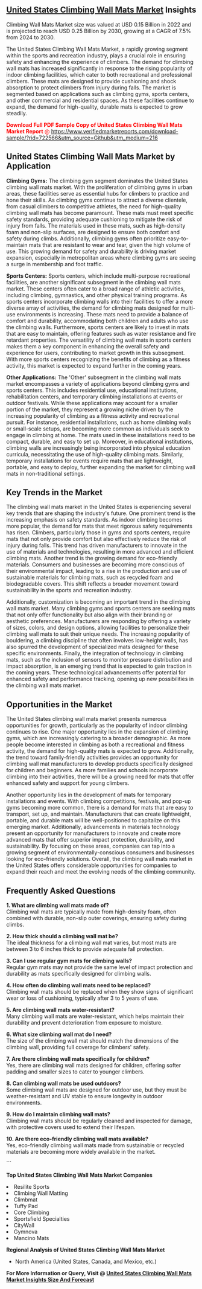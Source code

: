 <h2><a href="https://www.verifiedmarketreports.com/download-sample/?rid=722566&amp;utm_source=Github&amp;utm_medium=216" target="_blank">United States Climbing Wall Mats Market</a> Insights</h2><p>Climbing Wall Mats Market size was valued at USD 0.15 Billion in 2022 and is projected to reach USD 0.25 Billion by 2030, growing at a CAGR of 7.5% from 2024 to 2030.</p><p><p>The United States Climbing Wall Mats Market, a rapidly growing segment within the sports and recreation industry, plays a crucial role in ensuring safety and enhancing the experience of climbers. The demand for climbing wall mats has increased significantly in response to the rising popularity of indoor climbing facilities, which cater to both recreational and professional climbers. These mats are designed to provide cushioning and shock absorption to protect climbers from injury during falls. The market is segmented based on applications such as climbing gyms, sports centers, and other commercial and residential spaces. As these facilities continue to expand, the demand for high-quality, durable mats is expected to grow steadily. <br> <p><span class=""><span style="color: #ff0000;"><strong>Download Full PDF Sample Copy of United States Climbing Wall Mats Market Report</strong> @ </span><a href="https://www.verifiedmarketreports.com/download-sample/?rid=722566&amp;utm_source=Github&amp;utm_medium=216" target="_blank">https://www.verifiedmarketreports.com/download-sample/?rid=722566&amp;utm_source=Github&amp;utm_medium=216</a></span></p></p><h2>United States Climbing Wall Mats Market by Application</h2><p><strong>Climbing Gyms:</strong> The climbing gym segment dominates the United States climbing wall mats market. With the proliferation of climbing gyms in urban areas, these facilities serve as essential hubs for climbers to practice and hone their skills. As climbing gyms continue to attract a diverse clientele, from casual climbers to competitive athletes, the need for high-quality climbing wall mats has become paramount. These mats must meet specific safety standards, providing adequate cushioning to mitigate the risk of injury from falls. The materials used in these mats, such as high-density foam and non-slip surfaces, are designed to ensure both comfort and safety during climbs. Additionally, climbing gyms often prioritize easy-to-maintain mats that are resistant to wear and tear, given the high volume of use. This growing demand for safety and durability is driving market expansion, especially in metropolitan areas where climbing gyms are seeing a surge in membership and foot traffic.</p><p><strong>Sports Centers:</strong> Sports centers, which include multi-purpose recreational facilities, are another significant subsegment in the climbing wall mats market. These centers often cater to a broad range of athletic activities, including climbing, gymnastics, and other physical training programs. As sports centers incorporate climbing walls into their facilities to offer a more diverse array of activities, the demand for climbing mats designed for multi-use environments is increasing. These mats need to provide a balance of comfort and durability, accommodating both children and adults who use the climbing walls. Furthermore, sports centers are likely to invest in mats that are easy to maintain, offering features such as water resistance and fire retardant properties. The versatility of climbing wall mats in sports centers makes them a key component in enhancing the overall safety and experience for users, contributing to market growth in this subsegment. With more sports centers recognizing the benefits of climbing as a fitness activity, this market is expected to expand further in the coming years.</p><p><strong>Other Applications:</strong> The 'Other' subsegment in the climbing wall mats market encompasses a variety of applications beyond climbing gyms and sports centers. This includes residential use, educational institutions, rehabilitation centers, and temporary climbing installations at events or outdoor festivals. While these applications may account for a smaller portion of the market, they represent a growing niche driven by the increasing popularity of climbing as a fitness activity and recreational pursuit. For instance, residential installations, such as home climbing walls or small-scale setups, are becoming more common as individuals seek to engage in climbing at home. The mats used in these installations need to be compact, durable, and easy to set up. Moreover, in educational institutions, climbing walls are increasingly being incorporated into physical education curricula, necessitating the use of high-quality climbing mats. Similarly, temporary installations for events require mats that are lightweight, portable, and easy to deploy, further expanding the market for climbing wall mats in non-traditional settings.</p><h2>Key Trends in the Market</h2><p>The climbing wall mats market in the United States is experiencing several key trends that are shaping the industry's future. One prominent trend is the increasing emphasis on safety standards. As indoor climbing becomes more popular, the demand for mats that meet rigorous safety requirements has risen. Climbers, particularly those in gyms and sports centers, require mats that not only provide comfort but also effectively reduce the risk of injury during falls. This trend has driven manufacturers to innovate in the use of materials and technologies, resulting in more advanced and efficient climbing mats. Another trend is the growing demand for eco-friendly materials. Consumers and businesses are becoming more conscious of their environmental impact, leading to a rise in the production and use of sustainable materials for climbing mats, such as recycled foam and biodegradable covers. This shift reflects a broader movement toward sustainability in the sports and recreation industry.</p><p>Additionally, customization is becoming an important trend in the climbing wall mats market. Many climbing gyms and sports centers are seeking mats that not only offer functionality but also align with their branding or aesthetic preferences. Manufacturers are responding by offering a variety of sizes, colors, and design options, allowing facilities to personalize their climbing wall mats to suit their unique needs. The increasing popularity of bouldering, a climbing discipline that often involves low-height walls, has also spurred the development of specialized mats designed for these specific environments. Finally, the integration of technology in climbing mats, such as the inclusion of sensors to monitor pressure distribution and impact absorption, is an emerging trend that is expected to gain traction in the coming years. These technological advancements offer potential for enhanced safety and performance tracking, opening up new possibilities in the climbing wall mats market.</p><h2>Opportunities in the Market</h2><p>The United States climbing wall mats market presents numerous opportunities for growth, particularly as the popularity of indoor climbing continues to rise. One major opportunity lies in the expansion of climbing gyms, which are increasingly catering to a broader demographic. As more people become interested in climbing as both a recreational and fitness activity, the demand for high-quality mats is expected to grow. Additionally, the trend toward family-friendly activities provides an opportunity for climbing wall mat manufacturers to develop products specifically designed for children and beginners. As more families and schools incorporate climbing into their activities, there will be a growing need for mats that offer enhanced safety and support for young climbers.</p><p>Another opportunity lies in the development of mats for temporary installations and events. With climbing competitions, festivals, and pop-up gyms becoming more common, there is a demand for mats that are easy to transport, set up, and maintain. Manufacturers that can create lightweight, portable, and durable mats will be well-positioned to capitalize on this emerging market. Additionally, advancements in materials technology present an opportunity for manufacturers to innovate and create more advanced mats that offer superior impact protection, durability, and sustainability. By focusing on these areas, companies can tap into a growing segment of environmentally-conscious consumers and businesses looking for eco-friendly solutions. Overall, the climbing wall mats market in the United States offers considerable opportunities for companies to expand their reach and meet the evolving needs of the climbing community.</p><h2>Frequently Asked Questions</h2><p><strong>1. What are climbing wall mats made of?</strong> <br> Climbing wall mats are typically made from high-density foam, often combined with durable, non-slip outer coverings, ensuring safety during climbs.</p><p><strong>2. How thick should a climbing wall mat be?</strong> <br> The ideal thickness for a climbing wall mat varies, but most mats are between 3 to 6 inches thick to provide adequate fall protection.</p><p><strong>3. Can I use regular gym mats for climbing walls?</strong> <br> Regular gym mats may not provide the same level of impact protection and durability as mats specifically designed for climbing walls.</p><p><strong>4. How often do climbing wall mats need to be replaced?</strong> <br> Climbing wall mats should be replaced when they show signs of significant wear or loss of cushioning, typically after 3 to 5 years of use.</p><p><strong>5. Are climbing wall mats water-resistant?</strong> <br> Many climbing wall mats are water-resistant, which helps maintain their durability and prevent deterioration from exposure to moisture.</p><p><strong>6. What size climbing wall mat do I need?</strong> <br> The size of the climbing wall mat should match the dimensions of the climbing wall, providing full coverage for climbers' safety.</p><p><strong>7. Are there climbing wall mats specifically for children?</strong> <br> Yes, there are climbing wall mats designed for children, offering softer padding and smaller sizes to cater to younger climbers.</p><p><strong>8. Can climbing wall mats be used outdoors?</strong> <br> Some climbing wall mats are designed for outdoor use, but they must be weather-resistant and UV stable to ensure longevity in outdoor environments.</p><p><strong>9. How do I maintain climbing wall mats?</strong> <br> Climbing wall mats should be regularly cleaned and inspected for damage, with protective covers used to extend their lifespan.</p><p><strong>10. Are there eco-friendly climbing wall mats available?</strong> <br> Yes, eco-friendly climbing wall mats made from sustainable or recycled materials are becoming more widely available in the market.</p>```</p><p><strong>Top United States Climbing Wall Mats Market Companies</strong></p><div data-test-id=""><p><li>Resilite Sports</li><li> Climbing Wall Matting</li><li> Climbmat</li><li> Tuffy Pad</li><li> Core Climbing</li><li> Sportsfield Specialties</li><li> CityWall</li><li> Gymnova</li><li> Mancino Mats</li></p><div><strong>Regional Analysis of&nbsp;United States Climbing Wall Mats Market</strong></div><ul><li dir="ltr"><p dir="ltr">North America&nbsp;(United States, Canada, and Mexico, etc.)</p></li></ul><p><strong>For More Information or Query, Visit @&nbsp;</strong><strong><a href="https://www.verifiedmarketreports.com/product/climbing-wall-mats-market/?utm_source=Github&amp;utm_medium=216" target="_blank">United States Climbing Wall Mats Market Insights Size And Forecast</a></strong></p></div>
